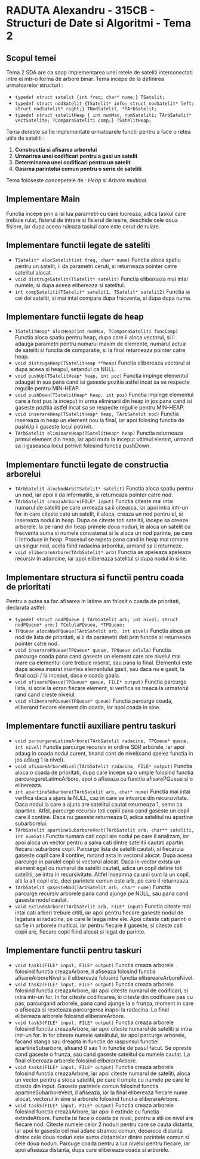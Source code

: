 # RADUTA Alexandru - 315CB - Structuri de Date si Algoritmi - Tema 2

## Scopul temei

Tema 2 SDA are ca scop implementarea unei retele de sateliti interconectati intre ei intr-o forma de arbore binar. Tema incepe de la definirea urmatoarelor structuri :
- `typedef struct satelit {int freq; char* nume;} TSatelit;`
- `typedef struct nodSatelit {TSatelit* info; struct nodSatelit* left; struct nodSatelit* right;} TNodSatelit, *TArbSatelit;`
- `typedef struct satelitHeap { int numMax, numSateliti; TArbSatelit* vectSatelite; TComparaSateliti comp;} TSatelitHeap;`

Tema doreste sa fie implementate urmatoarele functii pentru a face o retea utila de sateliti :

1. **Constructia si afisarea arborelui**
2. **Urmarirea unei codificari pentru a gasi un satelit**
3. **Determinarea unei codificari pentru un satelit**
4. **Gasirea parintelui comun pentru o serie de sateliti**

Tema foloseste concepetele de : *Heap* si *Arbore multicai*.

## Implementare Main

Functia incepe prin a isi lua parametri cu care lucreaza, adica taskul care trebuie rulat, fisierul de intrare si fisierul de iesire, deschide cele doua fisiere, iar dupa aceea ruleaza taskul care este cerut de rulare.

## Implementare functii legate de sateliti

- `TSatelit* alocSatelit(int freq, char* nume)`
Functia aloca spatiu pentru un satelit, ii da parametri ceruti, si returneaza pointer catre satelitul alocat.
- `void distrugeSatelit(TSatelit* satelit)`
Functia elibereaza mai intai numele, si dupa aceea elibereaza si satelitul.
- `int compSateliti(TSatelit* satelit1, TSatelit* satelit2)`
Functia ia cei doi sateliti, si mai intai compara dupa frecventa, si dupa dupa nume.


## Implementare functii legate de heap

- `TSatelitHeap* alocHeap(int numMax, TComparaSateliti funcComp)`
Functia aloca spatiu pentru heap, dupa care ii aloca vectorul, si ii adauga parametri pentru numarul maxim de elemente, numarul actual de sateliti si functia de comparatie, si la final returneaza pointer catre heap.
- `void distrugeHeap(TSatelitHeap **heap)`
Functia elibereaza vectorul si dupa aceea si heapul, setandul ca NULL.
- `void pushUp(TSatelitHeap* heap, int poz)`
Functia impinge elementul adaugat in sus pana cand isi gaseste pozitia astfel incat sa se respecte regulile pentru MIN-HEAP.
- `void pushDown(TSatelitHeap* heap, int poz)`
Functia impinge elementul care a fost pus la inceput in urma eliminarii din heap in jos pana cand isi gaseste pozitia astfel incat sa se respecte regulile pentru MIN-HEAP.
- `void inserareHeap(TSatelitHeap* heap, TArbSatelit nod)`
Functia insereaza in heap un element nou la final, iar apoi folosing functia de pushUp ii gaseste locul potrivit.
- `TArbSatelit eliminareHeap(TSatelitHeap* heap)`
Functia returneaza primul element din heap, iar apoi muta la inceput ultimul elemnt, urmand sa ii gaseasca locul potrivit folosind functia pushDown.

## Implementare functii legate de constructia arborelui

- `TArbSatelit alocNodArb(TSatelit* satelit)`
Functia aloca spatiu pentru un nod, iar apoi ii da informatile, si returneaza pointer catre nod.
- `TArbSatelit creazaArbore(FILE* input)`
Functia citeste mai intai numarul de sateliti pe care urmeaza sa ii citeasca, iar apoi intra intr-un for in care citeste cate un satelit, il aloca, creaza un nod pentru el, si insereaza nodul in heap. Dupa ce citeste toti satelitii, incepe sa creeze arborele. Ia pe rand din heap primele doua noduri, le aloca un satelit cu frecventa suma si numele concatenat si le aloca un nod parinte, pe care il introduce in heap. Procesul se repeta pana cand in heap mai ramane un singur nod, acela fiind radacina arborelui, urmand sa il returneze.
- `void eliberareArbore(TArbSatelit* arb)`
Functia se apeleaza apeleaza recursiv in adancine, iar apoi elibereaza satelitul si dupa nodul in sine.

## Implementare structura si functii pentru coada de prioritati

Pentru a putea sa fac afisarea in latime am folosit o coada de prioritati, declarata astfel:
- `typedef struct nodPQueue { TArbSatelit arb; int nivel; struct nodPQueue* urm;} TCelulaPQeueu, *TPQueue;`
- `TPQueue alocaNodPQueue(TArbSatelit arb, int nivel)`
Functia aloca un nod de lista de prioritati, si ii da parametri dati prin functie si returneaza pointer catre nod.
- `void inserarePQueue(TPQueue* queue, TPQueue celula)`
Functia parcurge coada pana cand gaseste un element care are nivelul mai mare ca elementul care trebuie inserat, sau pana la final. Elementul este dupa aceea inserat inaintea elementului gasit, sau daca nu e gasit, la final cozii / la inceput, daca e coada goala.
- `void afisarePQueue(TPQueue* queue, FILE* output)`
Functia parcurge lista, si scrie la ecran fiecare element, si verifica sa treaca la urmatorul rand cand creste nivelul.
- `void eliberarePQueue(TPQueue* queue)`
Functia parcurge coada, eliberand fiecare element din coada, iar apoi coada in sine.

## Implementare functii auxiliare pentru taskuri

- `void parcurgereLatimeArbore(TArbSatelit radacine, TPQueue* queue, int nivel)`
Functia parcurge recursiv in ordine SDR arborele, iar apoi adaug in coada nodul curent, tinand cont de nivel(cand apelez functia in jos adaug 1 la nivel).
- `void afisareArboreNivel(TArbSatelit radacina, FILE* output)`
Functia aloca o coada de prioritati, dupa care incepe sa o umple folosind functia parcuregereLatimeArbore, apoi o afiseaza cu functia afisarePQueue si o elibereaza.
- `int apartineSubarbore(TArbSatelit arb, char* nume)`
Functia mai intai verifica daca a ajuns la NULL, caz in care se intoarce din recursivitate. Daca nodul la care a ajuns are satelitul cautat returneaza 1, semn ca apartine. Atfel, parcurge recursiv toti copiii pana cand gaseste un copil care il contine. Daca nu gaseste returneaza 0, adica satelitul nu apartine subarborelui.
- `TArbSatelit apartineSubarboreVect(TArbSatelit arb, char** sateliti, int numSat)`
Functia numara cati copii are nodul pe care il analizam, iar apoi aloca un vector pentru a salva cati dintre satelitii cautati apartin fiecarui subarbore copil. Parcurge lista de sateliti cautati, si fiecaruia gaseste copil care il contine, notand asta in vectorul alocat. Dupa aceea parcurge in paralel copii si vectorul alocat. Daca in vector exista un element egal cu numarul de sateliti cautati, adica un copil detine toti satelitii, se intra in recursivitate. Altfel inseamna ca unii sunt la un copil, alti la alt copil etc, deci parintele comun este arb, pe care il returneaza.
- `TArbSatelit gasesteNod(TArbSatelit arb, char* nume)`
Functia parcurge recursiv arborele pana cand ajunge pe NULL, sau pana cand gaseste nodul cautat.
- `void extindeArbore(TArbSatelit arb, FILE* input)`
Functia citeste mai intai cati arbori trebuie cititi, iar apoi pentru fiecare gaseste nodul de legatura si radacina, pe care le leaga intre ele. Apoi citeste cati parinti o sa fie in arborele multicai, iar pentru fiecare il gaseste, si citeste cati copii are, fiecare copil fiind alocat si legat de parinte.

## Implementare functii pentru taskuri

- `void task1(FILE* input, FILE* output)`
Functia creaza arborele folosind functia creazaArbore, il afiseaza folosind functia afisareArboreNivel si il elibereaza folosind functia elibereareArboreNivel.
- `void task2(FILE* input, FILE* output)`
Functia creaza arborele folosind functia creazaArbore, iar apoi citeste numarul de codificari, si intra intr-un for. In for citeste codificarea, si citeste din codificare pas cu pas, parcurgand arborele, pana cand ajunge la o frunza, moment in care o afiseaza si reseteaza parcurgerea inapoi la radacina. La final elibereaza arborele folosind eliberareArbore.
- `void task3(FILE* input, FILE* output)`
Functia creaza arborele folosind functia creazaArbore, iar apoi citeste numarul de sateliti si intra intr-un for. In for citeste numele satelitului, iar apoi parcurge arborele, facand stanga sau dreapta in functie de raspunsul functiei apartineSubarbore, afisand 0 sau 1 in functie de pasul facut. Se opreste cand gaseste o frunza, sau cand gaseste satelitul cu numele cautat. La final elibereaza arborele folosind eliberareArbore.
- `void task4(FILE* input, FILE* output)`
Functia creaza arborele folosind functia creazaArbore, iar apoi citeste numarul de sateliti, aloca un vector pentru a stoca satelitii, pe care il umple cu numele pe care le citeste din input. Gaseste parintele comun folosind functia apartineSubarboreVect, il afiseaza, iar la final elibereaza fiecare nume alocat, vectorul in sine si arborele folosind functia eliberareArbore.
- `void task5(FILE* input, FILE* output)`
Functia creaza arborele folosind functia creazaArbore, iar apoi il extinde cu functia extindeAtbore. Functia isi face o coada pe nivel, pentru a stii ce nivel are fiecare nod. Citeste numele celor 2 noduri pentru care se cauta distanta, iar apoi le gaseste cel mai adanc stramos comun, deoarece distanta dintre cele doua noduri este suma distantelor dintre parintele comun si cele doua noduri. Parcuge coada pentru a lua nivelul pentru fiecare, iar apoi afiseaza distanta, dupa care elibereaza coada si arborele.